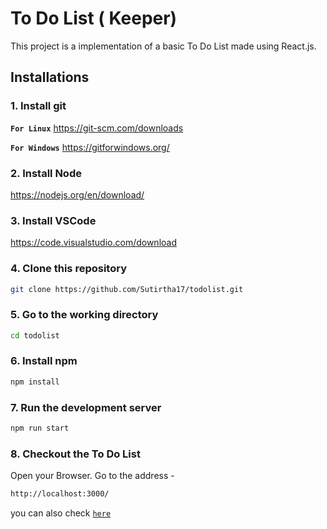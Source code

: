 # To Do List ( Keeper)

This project is a implementation of a basic To Do List made using React.js.

## Installations

### 1. Install git

**`For Linux`** <https://git-scm.com/downloads>

**`For Windows`** <https://gitforwindows.org/>

### 2. Install Node

<https://nodejs.org/en/download/>

### 3. Install VSCode

<https://code.visualstudio.com/download>

### 4. Clone this repository

```sh
git clone https://github.com/Sutirtha17/todolist.git
```

### 5. Go to the working directory

```sh
cd todolist
```

### 6. Install npm

```sh
npm install
```

### 7. Run the development server

```sh
npm run start
```

### 8. Checkout the To Do List

Open your Browser. Go to the address -

```sh
http://localhost:3000/
```

you can also check [`here`](http://localhost:3000/)
